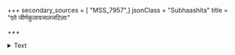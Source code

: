 +++
secondary_sources = [ "MSS_7957",]
jsonClass = "Subhaashita"
title = "एते जीर्णकुलायजालजटिलाः"

+++

<details><summary>Text</summary>

एते जीर्णकुलायजालजटिलाः पांसूत्कराकर्षिणः शाखाकम्पविहस्तदुःस्थविहगानाकम्पयन्तस् तरून्।  
हेलान्दोलितनर्तितोज्झितहतव्याघट्टितोन्मूलित- प्रोत्क्षिप्तभ्रमितैः प्रपापटलकैः क्रीडन्ति झञ्झानिलाः॥
</details>
